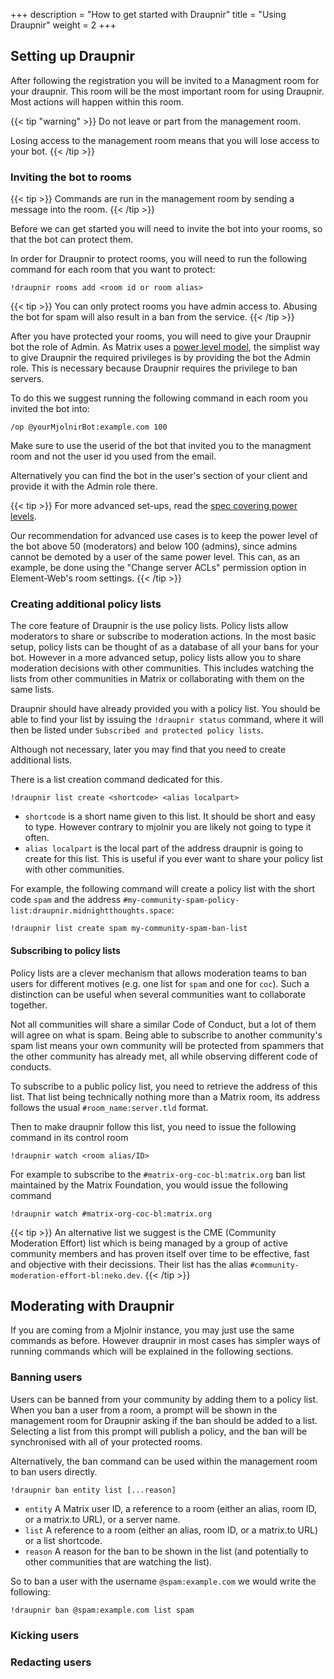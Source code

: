 +++
description = "How to get started with Draupnir"
title = "Using Draupnir"
weight = 2
+++

## Setting up Draupnir

After following the registration you will be invited to a Managment room for your draupnir.
This room will be the most important room for using Draupnir. Most actions will happen within this room.

{{< tip "warning" >}}
Do not leave or part from the management room.

Losing access to the management room means that you will lose access to your bot.
{{< /tip >}}

### Inviting the bot to rooms

{{< tip >}}
Commands are run in the management room by sending a message into the room.
{{< /tip >}}

Before we can get started you will need to invite the bot into your rooms, so that
the bot can protect them.

In order for Draupnir to protect rooms, you will need to run the following command for
each room that you want to protect:

```
!draupnir rooms add <room id or room alias>
```

{{< tip >}}
You can only protect rooms you have admin access to. Abusing the bot for spam will
also result in a ban from the service.
{{< /tip >}}

After you have protected your rooms, you will need to give your Draupnir bot the role of Admin.
As Matrix uses a [power level model](https://spec.matrix.org/v1.8/client-server-api/#mroompower_levels),
the simplist way to give Draupnir the required privileges is by providing the bot the Admin role.
This is necessary because Draupnir requires the privilege to ban servers.

To do this we suggest running the following command in each room you invited the bot into:

```
/op @yourMjolnirBot:example.com 100
```

Make sure to use the userid of the bot that invited
you to the managment room and not the user id you used from the email.

Alternatively you can find the bot in the user's section of your client and provide
it with the Admin role there.

{{< tip >}}
For more advanced set-ups, read the [spec covering power levels](https://spec.matrix.org/v1.5/client-server-api/#mroompower_levels).

Our recommendation for advanced use cases is to keep the power level of the bot above 50 (moderators)
and below 100 (admins), since admins cannot be demoted by a user of the same power level.
This can, as an example, be done using the "Change server ACLs" permission option in
Element-Web's room settings.
{{< /tip >}}

### Creating additional policy lists

The core feature of Draupnir is the use policy lists. Policy lists allow moderators to share or
subscribe to moderation actions.
In the most basic setup, policy lists can be thought of as a database of all your bans for your bot.
However in a more advanced setup, policy lists allow you
to share moderation decisions with other communities.
This includes watching the lists from other communities in Matrix or
collaborating with them on the same lists.

Draupnir should have already provided you with a policy list.
You should be able to find your list by issuing the `!draupnir status` command, where it will
then be listed under `Subscribed and protected policy lists`.

Although not necessary, later you may find that you need to create additional lists.

There is a list creation command dedicated for this.

```
!draupnir list create <shortcode> <alias localpart>
```

- `shortcode` is a short name given to this list. It should be short and easy to type.
  However contrary to mjolnir you are likely not going to type it often.
- `alias localpart` is the local part of the address draupnir is going to create for this list.
  This is useful if you ever want to share your policy list with other communities.

For example, the following command will create a policy list with the short code `spam` and the
address `#my-community-spam-policy-list:draupnir.midnightthoughts.space`:

```
!draupnir list create spam my-community-spam-ban-list
```

#### Subscribing to policy lists

Policy lists are a clever mechanism that allows moderation teams to ban users for different motives
(e.g. one list for `spam` and one for `coc`).
Such a distinction can be useful when several communities want to collaborate together.

Not all communities will share a similar Code of Conduct,
but a lot of them will agree on what is spam.
Being able to subscribe to another community's spam list means your own community
will be protected from spammers that the other community has already met,
all while observing different code of conducts.

To subscribe to a public policy list, you need to retrieve the address of this list.
That list being technically nothing more than a Matrix room,
its address follows the usual `#room_name:server.tld` format.

Then to make draupnir follow this list, you need to issue the following command in its control room

```
!draupnir watch <room alias/ID>
```

For example to subscribe to the `#matrix-org-coc-bl:matrix.org` ban list maintained
by the Matrix Foundation, you would issue the following command

```
!draupnir watch #matrix-org-coc-bl:matrix.org
```

{{< tip >}}
An alternative list we suggest is the CME (Community Moderation Effort) list which is being
managed by a group of active community members and has proven itself over time to be effective,
fast and objective with their decissions. Their list has the alias `#community-moderation-effort-bl:neko.dev`.
{{< /tip >}}

## Moderating with Draupnir

If you are coming from a Mjolnir instance, you may just use the same commands as before.
However draupnir in most cases has simpler ways of running commands which will be explained in
the following sections.

### Banning users

Users can be banned from your community by adding them to a policy list.
When you ban a user from a room, a prompt will be shown in the management room for Draupnir asking
if the ban should be added to a list. Selecting a list from this prompt will publish a policy,
and the ban will be synchronised with all of your protected rooms.

Alternatively, the ban command can be used within the management room to ban users directly.

```
!draupnir ban entity list [...reason]
```

- `entity` A Matrix user ID, a reference to a room (either an alias, room ID, or a matrix.to URL),
  or a server name.
- `list` A reference to a room (either an alias, room ID, or a matrix.to URL) or a list shortcode.
- `reason` A reason for the ban to be shown in the list (and potentially to other communities that
  are watching the list).

So to ban a user with the username `@spam:example.com` we would write the following:

```
!draupnir ban @spam:example.com list spam
```

### Kicking users

### Redacting users
